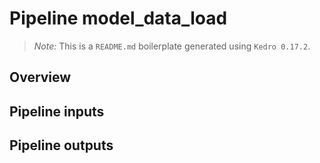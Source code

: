 # Pipeline model_data_load

> *Note:* This is a `README.md` boilerplate generated using `Kedro 0.17.2`.

## Overview

<!---
Please describe your modular pipeline here.
-->

## Pipeline inputs

<!---
The list of pipeline inputs.
-->

## Pipeline outputs

<!---
The list of pipeline outputs.
-->
